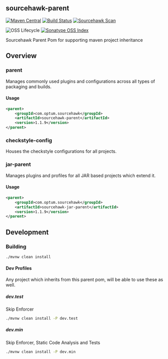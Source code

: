sourcehawk-parent
-----------------

[![Maven Central](https://img.shields.io/maven-central/v/com.optum.sourcehawk/sourcehawk-parent.svg?label=Maven%20Central)](https://search.maven.org/search?q=g:%22com.optum.sourcehawk%22%20AND%20a:%22sourcehawk-parent%22) 
[![Build Status](https://github.com/optum/sourcehawk-parent/workflows/Maven%20CI/badge.svg)](https://github.com/optum/sourcehawk-parent/actions) 
[![Sourcehawk Scan](https://github.com/optum/sourcehawk-parent/workflows/Sourcehawk%20Scan/badge.svg)](https://github.com/optum/sourcehawk-parent/actions) 

![OSS Lifecycle](https://img.shields.io/osslifecycle/optum/sourcehawk-parent)
[![Sonatype OSS Index](https://img.shields.io/badge/Sonatype%20OSS%20Index-sourcehawk--parent-informational)](https://ossindex.sonatype.org/component/pkg:maven/com.optum.sourcehawk/sourcehawk-parent)

Sourcehawk Parent Pom for supporting maven project inheritance

## Overview

### parent
Manages commonly used plugins and configurations across all types of packaging and builds.

#### Usage
```xml
<parent>
    <groupId>com.optum.sourcehawk</groupId>
    <artifactId>sourcehawk-parent</artifactId>
    <version>1.1.9</version>
</parent>
```

### checkstyle-config
Houses the checkstyle configurations for all projects.

### jar-parent
Manages plugins and profiles for all JAR based projects which extend it.

#### Usage
```xml
<parent>
    <groupId>com.optum.sourcehawk</groupId>
    <artifactId>sourcehawk-jar-parent</artifactId>
    <version>1.1.9</version>
</parent>
```

## Development

### Building

```sh
./mvnw clean install
```

#### Dev Profiles
Any project which inherits from this parent pom, will be able to use these as well.

##### dev.test
Skip Enforcer

```sh
./mvnw clean install -P dev.test
```

##### dev.min
Skip Enforcer, Static Code Analysis and Tests

```sh
./mvnw clean install -P dev.min
```
